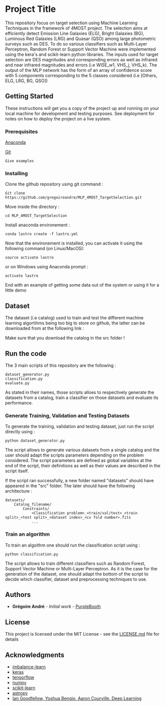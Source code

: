 # Project Title

This repository focus on target selection using Machine Learning Techniques in the framework of 4MOST project.
The selection aims at efficiently detect Emission Line Galaxies (ELG), Bright Galaxies (BG), Luminous Red Galaxies (LRG) and Quasar (QSO) among large photometric surveys such as DES.
To do so various classifiers such as Multi-Layer Perceptron, Random Forest or Support Vector Machine were implemented using the kera's and scikit-learn python libraries.
The inputs used for target selection are DES magnitudes and corresponding errors as well as infrared and near infrared magnitudes and errors (i.e WISE_w1, VHS_j, VHS_k).
The output of the MLP network has the form of an array of confidence score with 5 components corresponding to the 5 classes considered (i.e [Others, ELG, LRG, BG, QSO])

## Getting Started

These instructions will get you a copy of the project up and running on your local machine for development and testing purposes. See deployment for notes on how to deploy the project on a live system.

### Prerequisites

[Anaconda](https://www.anaconda.com/download/)

[Git](https://git-scm.com/downloads)

```
Give examples
```

### Installing

Clone the github repository using git command :

```
Git clone https://github.com/gregoireandre/MLP_4MOST_TargetSelection.git
```

Move inside the directory :

```
cd MLP_4MOST_TargetSelection
```

Install anaconda environement :

```
conda lastro create -f lastro.yml
```

Now that the environement is installed, you can activate it using the following command (on Linux/MacOS):

```
source activate lastro
```

or on Windows using Anaconda prompt :


```
activate lastro
```

End with an example of getting some data out of the system or using it for a little demo

## Dataset

The dataset (i.e catalog) used to train and test the different machine learning algortihms being too big to store on github, the latter can be downloaded from at the following link :


Make sure that you download the catalog in the src folder !

## Run the code

The 3 main scripts of this repository are the following :

```
dataset_generator.py
classification.py
evaluate.py
```

As stated in their names, those scripts alloes to respectively generate the datasets from a catalog,  train a classifier on those datasets and evaluate its performance.

### Generate Training, Validation and Testing Datasets

To generate the training, validation and testing dataset, just run the script directly using :

```
python dataset_generator.py
```

The script allows to generate various datasets from a single catalog and the user should adapt the scripts parameters depending on the problem considered.
The script parameters are defined as global variables at the end of the script, their definitions as well as their values are described in the script itself.

If the script ran successfully, a new folder named "datasets" should have appeared in the "src" folder.
The later should have the following architecture :

```
datasets/
	Catalog_filename/
		Constraints/
			<Classification problem>_<train/val/test>_<train split>_<test split>_<dataset index>_<cv fold number>.fits
			...
```

### Train an algorithm

To train an algoithm one should run the classification script using :

```
python classification.py
```

The script allows to train different classifiers such as Random Forest, Support Vector Machine or Multi-Layer Perceptron.
As it is the case for the generation of the dataset, one should adapt the bottom of the script to decide which classifier, dataset and preprocessing techniques to use.

## Authors

* **Grégoire André** - *Initial work* - [PurpleBooth](https://github.com/PurpleBooth)

## License

This project is licensed under the MIT License - see the [LICENSE.md](LICENSE.md) file for details

## Acknowledgments

* [imbalance-learn](https://imbalanced-learn.readthedocs.io/en/stable/index.html)
* [keras](https://keras.io/)
* [tensorflow](https://www.tensorflow.org/)
* [numpy](http://www.numpy.org/)
* [scikit-learn](http://scikit-learn.org)
* [astropy](http://www.astropy.org/)
* [Ian Goodfellow, Yoshua Bengio, Aaron Courville, Deep Learning](https://www.deeplearningbook.org/)
